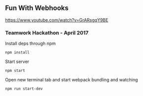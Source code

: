 ## Fun With Webhooks

https://www.youtube.com/watch?v=GrARsgqY9BE


### Teamwork Hackathon - April 2017

Install deps through npm
```
npm install
```

Start server
```
npm start
```

Open new terminal tab and start webpack bundling and watching
```
npm run start-dev
```
